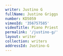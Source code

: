 ```yaml
---
writer: Justino G
fullName: Justino Griggs
number: KD5059
vimeoId: '356757585'
videoTitle: Piano Priest
permalink: '/justino-g/'
layout: writer
collection: writers
addressId: Justino-G
---
```

